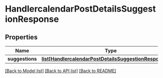 # HandlercalendarPostDetailsSuggestionResponse

## Properties

Name | Type | Description | Notes
------------ | ------------- | ------------- | -------------
**suggestions** | [**list[HandlercalendarPostDetailsSuggestionResponseItem]**](HandlercalendarPostDetailsSuggestionResponseItem.md) |  | [optional] 

[[Back to Model list]](../README.md#documentation-for-models) [[Back to API list]](../README.md#documentation-for-api-endpoints) [[Back to README]](../README.md)


